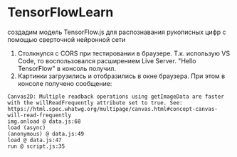 # TensorFlowLearn
создадим модель TensorFlow.js для распознавания рукописных цифр с помощью сверточной нейронной сети

1. Столкнулся с CORS при тестировании в браузере. Т.к. использую VS Code, то воспользовался расширением Live Server. "Hello TensorFlow" в консоль получил.
2. Картинки загрузились и отобразились в окне браузера. При этом в консоле получено сообщение:
```
Canvas2D: Multiple readback operations using getImageData are faster with the willReadFrequently attribute set to true. See: https://html.spec.whatwg.org/multipage/canvas.html#concept-canvas-will-read-frequently
img.onload @ data.js:68
load (async)
(anonymous) @ data.js:49
load @ data.js:47
run @ script.js:35
```